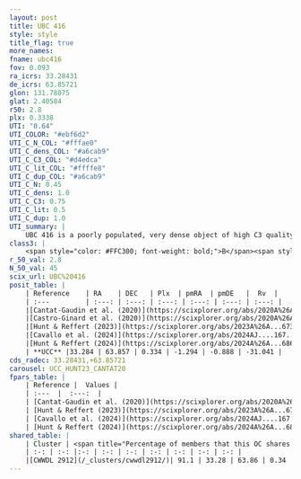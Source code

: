 ```yaml
---
layout: post
title: UBC 416
style: style
title_flag: true
more_names: 
fname: ubc416
fov: 0.093
ra_icrs: 33.28431
de_icrs: 63.85721
glon: 131.78075
glat: 2.40584
r50: 2.8
plx: 0.3338
UTI: "0.64"
UTI_COLOR: "#ebf6d2"
UTI_C_N_COL: "#fffae0"
UTI_C_dens_COL: "#a6cab9"
UTI_C_C3_COL: "#d4edca"
UTI_C_lit_COL: "#ffffe8"
UTI_C_dup_COL: "#a6cab9"
UTI_C_N: 0.45
UTI_C_dens: 1.0
UTI_C_C3: 0.75
UTI_C_lit: 0.5
UTI_C_dup: 1.0
UTI_summary: |
    UBC 416 is a poorly populated, very dense object of high C3 quality. It is moderately studied in the literature. This object shares a large percentage of members with a later reported entry.
class3: |
    <span style="color: #FFC300; font-weight: bold;">B</span><span style="color: green; font-weight: bold;">A</span>
r_50_val: 2.8
N_50_val: 45
scix_url: UBC%20416
posit_table: |
    | Reference    | RA    | DEC   | Plx  | pmRA  | pmDE   |  Rv  |
    | :---         | :---: | :---: | :---: | :---: | :---: | :---: |
    |[Cantat-Gaudin et al. (2020)](https://scixplorer.org/abs/2020A%26A...640A...1C) | 33.296 | 63.856 | 0.336 | -1.24 | -0.842 | -- |
    |[Castro-Ginard et al. (2020)](https://scixplorer.org/abs/2020A%26A...635A..45C) | 33.277 | 63.859 | 0.341 | -1.264 | -0.848 | -- |
    |[Hunt & Reffert (2023)](https://scixplorer.org/abs/2023A%26A...673A.114H) | 33.313 | 63.859 | 0.336 | -1.315 | -0.87 | -6.537 |
    |[Cavallo et al. (2024)](https://scixplorer.org/abs/2024AJ....167...12C) | 33.253 | 63.858 | 0.335 | -- | -- | -- |
    |[Hunt & Reffert (2024)](https://scixplorer.org/abs/2024A%26A...686A..42H) | 33.313 | 63.859 | 0.336 | -1.315 | -0.87 | -6.537 |
    | **UCC** |33.284 | 63.857 | 0.334 | -1.294 | -0.888 | -31.041 | 
cds_radec: 33.28431,+63.85721
carousel: UCC_HUNT23_CANTAT20
fpars_table: |
    | Reference |  Values |
    | :---  |  :---:  |
    | [Cantat-Gaudin et al. (2020)](https://scixplorer.org/abs/2020A%26A...640A...1C) | `AVNN=2.13, DMNN=12.27, AgeNN=8.43` |
    | [Hunt & Reffert (2023)](https://scixplorer.org/abs/2023A%26A...673A.114H) | `AV50=2.623, diffAV50=2.025, MOD50=12.179, logAge50=8.121` |
    | [Cavallo et al. (2024)](https://scixplorer.org/abs/2024AJ....167...12C) | `AV50=2.58, dMod50=12.3, logAge50=8.33, [Fe/H]50=0.41` |
    | [Hunt & Reffert (2024)](https://scixplorer.org/abs/2024A%26A...686A..42H) | `MassJ=401.507` |
shared_table: |
    | Cluster | <span title="Percentage of members that this OC shares with the ones listed">%</span>   | RA   | DEC   | Plx   | pmRA  | pmDE  | Rv | UTI |
    | :-: | :-: |:-: | :-: | :-: | :-: | :-: | :-: | :-: |
    |[CWWDL 2912](/_clusters/cwwdl2912/)| 91.1 | 33.28 | 63.86 | 0.34 | -1.3 | -0.89 | -31.04 |0.03 |
---
```

